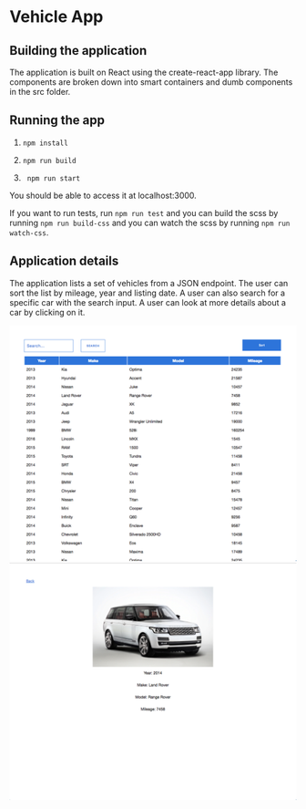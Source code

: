 # Vehicle App

## Building the application

The application is built on React using the create-react-app library. The components are broken down into smart containers and dumb components in the src folder. 

## Running the app

1. ``` npm install ```

2. ``` npm run build ```

3. ``` npm run start```

You should be able to access it at localhost:3000.

If you want to run tests, run `npm run test` and you can build the scss by running `npm run build-css` and you can watch the scss by running `npm run watch-css`.

## Application details

The application lists a set of vehicles from a JSON endpoint. The user can sort the list by mileage, year and listing date. A user can also search for a specific car with the search input. A user can look at more details about a car by clicking on it. 


![Table](./page1.png)
![Details](./page2.png)
